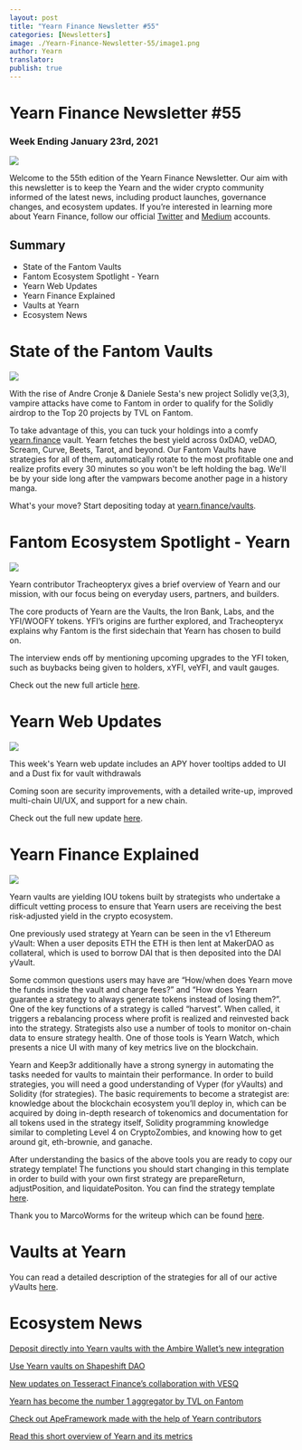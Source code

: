 ```yaml
---
layout: post
title: "Yearn Finance Newsletter #55"
categories: [Newsletters]
image: ./Yearn-Finance-Newsletter-55/image1.png
author: Yearn
translator:
publish: true
---
```


# Yearn Finance Newsletter #55

### Week Ending January 23rd, 2021

![](image1.png)

Welcome to the 55th edition of the Yearn Finance Newsletter. Our aim with this newsletter is to keep the Yearn and the wider crypto community informed of the latest news, including product launches, governance changes, and ecosystem updates. If you’re interested in learning more about Yearn Finance, follow our official [Twitter](https://twitter.com/iearnfinance) and [Medium](https://medium.com/iearn) accounts.

## Summary



- State of the Fantom Vaults
- Fantom Ecosystem Spotlight - Yearn
- Yearn Web Updates
- Yearn Finance Explained
- Vaults at Yearn
- Ecosystem News

# State of the Fantom Vaults

![](image2.png)

With the rise of Andre Cronje & Daniele Sesta's new project Solidly ve(3,3), vampire attacks have come to Fantom in order to qualify for the Solidly airdrop to the Top 20 projects by TVL on Fantom.

To take advantage of this, you can tuck your holdings into a comfy [yearn.finance](https://yearn.finance/#/home) vault. Yearn fetches the best yield across 0xDAO, veDAO, Scream, Curve, Beets, Tarot, and beyond. Our Fantom Vaults have strategies for all of them, automatically rotate to the most profitable one and realize profits every 30 minutes so you won't be left holding the bag. We'll be by your side long after the vampwars become another page in a history manga.

What's your move? Start depositing today at [yearn.finance/vaults](https://yearn.finance/vaults).


# Fantom Ecosystem Spotlight - Yearn

![](image3.png)

Yearn contributor Tracheopteryx gives a brief overview of Yearn and our mission, with our focus being on everyday users, partners, and builders. 

The core products of Yearn are the Vaults, the Iron Bank, Labs, and the YFI/WOOFY tokens. YFI’s origins are further explored, and Tracheopteryx explains why Fantom is the first sidechain that Yearn has chosen to build on.

The interview ends off by mentioning upcoming upgrades to the YFI token, such as buybacks being given to holders, xYFI, veYFI, and vault gauges.

Check out the new full article [here](https://fantom.foundation/blog/fantom-ecosystem-spotlight-yearn/?__cf_chl_rt_tk=rdrT2KHoFbjTe1yyUOmIDA92AeTmrMPKtQW5yT18mwk-1643234302-0-gaNycGzNCH0).

# Yearn Web Updates

![](image4.png)

This week's Yearn web update includes an APY hover tooltips added to UI and a Dust fix for vault withdrawals

Coming soon are security improvements, with a detailed write-up, improved multi-chain UI/UX, and support for a new chain.

Check out the full new update [here](https://yearnweb.substack.com/p/yearn-web-engineering-update-7d7?r=2y79e&utm_campaign=post&utm_medium=web).

# Yearn Finance Explained

![](image5.png)

Yearn vaults are yielding IOU tokens built by strategists who undertake a difficult vetting process to ensure that Yearn users are receiving the best risk-adjusted yield in the crypto ecosystem.

One previously used strategy at Yearn can be seen in the v1 Ethereum yVault: When a user deposits ETH the ETH is then lent at MakerDAO as collateral, which is used to borrow DAI that is then deposited into the DAI yVault.

Some common questions users may have are “How/when does Yearn move the funds inside the vault and charge fees?” and “How does Yearn guarantee a strategy to always generate tokens instead of losing them?”. One of the key functions of a strategy is called “harvest”. When called, it triggers a rebalancing process where profit is realized and reinvested back into the strategy. Strategists also use a number of tools to monitor on-chain data to ensure strategy health. One of those tools is Yearn Watch, which presents a nice UI with many of key metrics live on the blockchain.

Yearn and Keep3r additionally have a strong synergy in automating the tasks needed for vaults to maintain their performance. In order to build strategies, you will need a good understanding of Vyper (for yVaults) and Solidity (for strategies). The basic requirements to become a strategist are: knowledge about the blockchain ecosystem you’ll deploy in, which can be acquired by doing in-depth research of tokenomics and documentation for all tokens used in the strategy itself, Solidity programming knowledge similar to completing Level 4 on CryptoZombies, and knowing how to get around git, eth-brownie, and ganache.

After understanding the basics of the above tools you are ready to copy our strategy template! The functions you should start changing in this template in order to build with your own first strategy are prepareReturn, adjustPosition, and liquidatePositon. You can find the strategy template [here](https://github.com/yearn/brownie-strategy-mix).

Thank you to MarcoWorms for the writeup which can be found [here](https://medium.com/iearn/yearn-finance-explained-what-are-vaults-and-strategies-96970560432).

# Vaults at Yearn

You can read a detailed description of the strategies for all of our active yVaults [here](https://medium.com/yearn-state-of-the-vaults/the-vaults-at-yearn-9237905ffed3).

# Ecosystem News

[Deposit directly into Yearn vaults with the Ambire Wallet’s new integration](https://twitter.com/AmbireWallet/status/1483087593285820416)

[Use Yearn vaults on Shapeshift DAO](https://twitter.com/ShapeShift_io/status/1484599573289086984)

[New updates on Tesseract Finance’s collaboration with VESQ](https://twitter.com/tesseract_fi/status/1483484524143128578)

[Yearn has become the number 1 aggregator by TVL on Fantom](https://twitter.com/vannny365/status/1484385291947368448)

[Check out ApeFramework made with the help of Yearn contributors](https://twitter.com/ApeFramework)

[Read this short overview of Yearn and its metrics](https://twitter.com/fuuurma/status/1484503576076599298)
